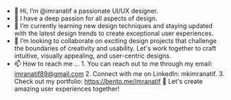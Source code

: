 - 👋 Hi, I’m @imranatif a passionate UI/UX designer.
- 👀 I have a deep passion for all aspects of design.
- 🌱 I’m currently learning new design techniques and staying updated with the latest design trends to create exceptional user experiences.
- 💞️ I’m looking to collaborate on exciting design projects that challenge the boundaries of creativity and usability. Let's work together to craft intuitive, visually appealing, and user-centric designs.
- 📫 How to reach me ... 
             1. You can reach out to me through my email: imranatif89@gmail.com
             2. Connect with me on LinkedIn: mkimranatif.
             3. Check out my portfolio: https://bento.me/imranatif
  💼 Let's create amazing user experiences together!
